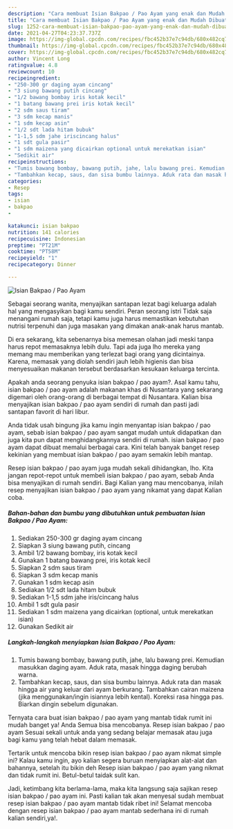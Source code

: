 ```yaml
---
description: "Cara membuat Isian Bakpao / Pao Ayam yang enak dan Mudah Dibuat"
title: "Cara membuat Isian Bakpao / Pao Ayam yang enak dan Mudah Dibuat"
slug: 1252-cara-membuat-isian-bakpao-pao-ayam-yang-enak-dan-mudah-dibuat
date: 2021-04-27T04:23:37.737Z
image: https://img-global.cpcdn.com/recipes/fbc452b37e7c94db/680x482cq70/isian-bakpao-pao-ayam-foto-resep-utama.jpg
thumbnail: https://img-global.cpcdn.com/recipes/fbc452b37e7c94db/680x482cq70/isian-bakpao-pao-ayam-foto-resep-utama.jpg
cover: https://img-global.cpcdn.com/recipes/fbc452b37e7c94db/680x482cq70/isian-bakpao-pao-ayam-foto-resep-utama.jpg
author: Vincent Long
ratingvalue: 4.8
reviewcount: 10
recipeingredient:
- "250-300 gr daging ayam cincang"
- "3 siung bawang putih cincang"
- "1/2 bawang bombay iris kotak kecil"
- "1 batang bawang prei iris kotak kecil"
- "2 sdm saus tiram"
- "3 sdm kecap manis"
- "1 sdm kecap asin"
- "1/2 sdt lada hitam bubuk"
- "1-1,5 sdm jahe iriscincang halus"
- "1 sdt gula pasir"
- "1 sdm maizena yang dicairkan optional untuk merekatkan isian"
- "Sedikit air"
recipeinstructions:
- "Tumis bawang bombay, bawang putih, jahe, lalu bawang prei. Kemudian masukkan daging ayam. Aduk rata, masak hingga daging berubah warna."
- "Tambahkan kecap, saus, dan sisa bumbu lainnya. Aduk rata dan masak hingga air yang keluar dari ayam berkurang. Tambahkan cairan maizena (jika menggunakan/ingin isiannya lebih kental). Koreksi rasa hingga pas. Biarkan dingin sebelum digunakan."
categories:
- Resep
tags:
- isian
- bakpao
- 

katakunci: isian bakpao  
nutrition: 141 calories
recipecuisine: Indonesian
preptime: "PT21M"
cooktime: "PT58M"
recipeyield: "1"
recipecategory: Dinner

---
```



![Isian Bakpao / Pao Ayam](https://img-global.cpcdn.com/recipes/fbc452b37e7c94db/680x482cq70/isian-bakpao-pao-ayam-foto-resep-utama.jpg)

Sebagai seorang wanita, menyajikan santapan lezat bagi keluarga adalah hal yang mengasyikan bagi kamu sendiri. Peran seorang istri Tidak saja menangani rumah saja, tetapi kamu juga harus memastikan kebutuhan nutrisi terpenuhi dan juga masakan yang dimakan anak-anak harus mantab.

Di era  sekarang, kita sebenarnya bisa memesan olahan jadi meski tanpa harus repot memasaknya lebih dulu. Tapi ada juga lho mereka yang memang mau memberikan yang terlezat bagi orang yang dicintainya. Karena, memasak yang diolah sendiri jauh lebih higienis dan bisa menyesuaikan makanan tersebut berdasarkan kesukaan keluarga tercinta. 



Apakah anda seorang penyuka isian bakpao / pao ayam?. Asal kamu tahu, isian bakpao / pao ayam adalah makanan khas di Nusantara yang sekarang digemari oleh orang-orang di berbagai tempat di Nusantara. Kalian bisa menyajikan isian bakpao / pao ayam sendiri di rumah dan pasti jadi santapan favorit di hari libur.

Anda tidak usah bingung jika kamu ingin menyantap isian bakpao / pao ayam, sebab isian bakpao / pao ayam sangat mudah untuk didapatkan dan juga kita pun dapat menghidangkannya sendiri di rumah. isian bakpao / pao ayam dapat dibuat memalui berbagai cara. Kini telah banyak banget resep kekinian yang membuat isian bakpao / pao ayam semakin lebih mantap.

Resep isian bakpao / pao ayam juga mudah sekali dihidangkan, lho. Kita jangan repot-repot untuk membeli isian bakpao / pao ayam, sebab Anda bisa menyajikan di rumah sendiri. Bagi Kalian yang mau mencobanya, inilah resep menyajikan isian bakpao / pao ayam yang nikamat yang dapat Kalian coba.

<!--inarticleads1-->

##### Bahan-bahan dan bumbu yang dibutuhkan untuk pembuatan Isian Bakpao / Pao Ayam:

1. Sediakan 250-300 gr daging ayam cincang
1. Siapkan 3 siung bawang putih, cincang
1. Ambil 1/2 bawang bombay, iris kotak kecil
1. Gunakan 1 batang bawang prei, iris kotak kecil
1. Siapkan 2 sdm saus tiram
1. Siapkan 3 sdm kecap manis
1. Gunakan 1 sdm kecap asin
1. Sediakan 1/2 sdt lada hitam bubuk
1. Sediakan 1-1,5 sdm jahe iris/cincang halus
1. Ambil 1 sdt gula pasir
1. Sediakan 1 sdm maizena yang dicairkan (optional, untuk merekatkan isian)
1. Gunakan Sedikit air




<!--inarticleads2-->

##### Langkah-langkah menyiapkan Isian Bakpao / Pao Ayam:

1. Tumis bawang bombay, bawang putih, jahe, lalu bawang prei. Kemudian masukkan daging ayam. Aduk rata, masak hingga daging berubah warna.
1. Tambahkan kecap, saus, dan sisa bumbu lainnya. Aduk rata dan masak hingga air yang keluar dari ayam berkurang. Tambahkan cairan maizena (jika menggunakan/ingin isiannya lebih kental). Koreksi rasa hingga pas. Biarkan dingin sebelum digunakan.




Ternyata cara buat isian bakpao / pao ayam yang mantab tidak rumit ini mudah banget ya! Anda Semua bisa mencobanya. Resep isian bakpao / pao ayam Sesuai sekali untuk anda yang sedang belajar memasak atau juga bagi kamu yang telah hebat dalam memasak.

Tertarik untuk mencoba bikin resep isian bakpao / pao ayam nikmat simple ini? Kalau kamu ingin, ayo kalian segera buruan menyiapkan alat-alat dan bahannya, setelah itu bikin deh Resep isian bakpao / pao ayam yang nikmat dan tidak rumit ini. Betul-betul taidak sulit kan. 

Jadi, ketimbang kita berlama-lama, maka kita langsung saja sajikan resep isian bakpao / pao ayam ini. Pasti kalian tak akan menyesal sudah membuat resep isian bakpao / pao ayam mantab tidak ribet ini! Selamat mencoba dengan resep isian bakpao / pao ayam mantab sederhana ini di rumah kalian sendiri,ya!.

